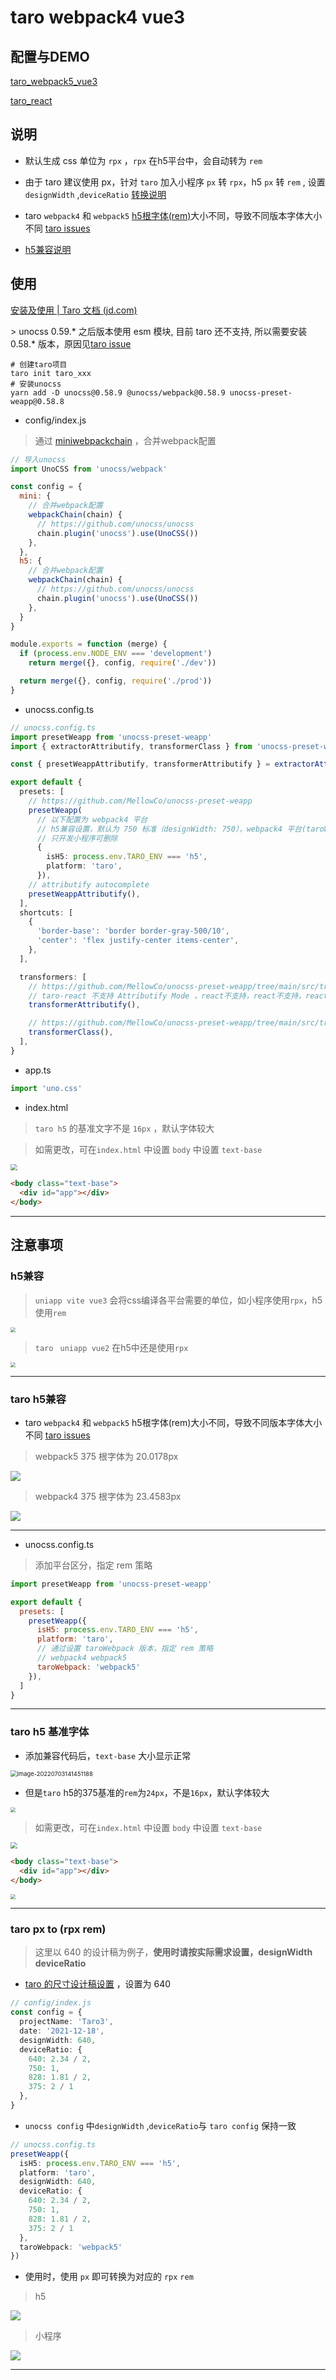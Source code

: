 # taro webpack4 vue3

## 配置与DEMO
[taro_webpack5_vue3](https://github.com/MellowCo/unocss-preset-weapp/tree/main/examples/taro_webpack5_vue3) 

[taro_react](https://github.com/MellowCo/unocss-preset-weapp/tree/main/examples/taro_webpack5_react) 

## 说明

* 默认生成 css 单位为 `rpx` ，`rpx` 在h5平台中，会自动转为 `rem`

* 由于 taro 建议使用 px，针对 `taro` 加入小程序  `px` 转 `rpx`，h5 `px` 转 `rem` , 设置 `designWidth` ,`deviceRatio` <a href='#taro-px-to-rpx-rem'>转换说明</a>

* taro `webpack4` 和 `webpack5`  [h5根字体(rem)](https://github.com/MellowCo/unocss-preset-weapp/tree/main/examples/taro_webpack4_vue3#taro-h5%E5%85%BC%E5%AE%B9)大小不同，导致不同版本字体大小不同 [taro issues](https://github.com/NervJS/taro/issues/12361) 

* [h5兼容说明](https://github.com/MellowCo/unocss-preset-weapp/tree/main/examples/taro_webpack4_vue3#h5%E5%85%BC%E5%AE%B9)

## 使用
[安装及使用 | Taro 文档 (jd.com)](https://taro-docs.jd.com/docs/GETTING-STARTED)



\> unocss 0.59.* 之后版本使用 esm 模块, 目前 taro 还不支持, 所以需要安装 0.58.* 版本，原因见[taro issue](https://github.com/NervJS/taro/issues/15487)


```shell
# 创建taro项目
taro init taro_xxx
# 安装unocss
yarn add -D unocss@0.58.9 @unocss/webpack@0.58.9 unocss-preset-weapp@0.58.8
```

* config/index.js
> 通过 [miniwebpackchain](https://taro-docs.jd.com/docs/config-detail#miniwebpackchain) ，合并webpack配置

```js
// 导入unocss
import UnoCSS from 'unocss/webpack'

const config = {
  mini: {
    // 合并webpack配置
    webpackChain(chain) {
      // https://github.com/unocss/unocss
      chain.plugin('unocss').use(UnoCSS())
    },
  },
  h5: {
    // 合并webpack配置
    webpackChain(chain) {
      // https://github.com/unocss/unocss
      chain.plugin('unocss').use(UnoCSS())
    },
  }
}

module.exports = function (merge) {
  if (process.env.NODE_ENV === 'development')
    return merge({}, config, require('./dev'))

  return merge({}, config, require('./prod'))
}
```

* unocss.config.ts
```ts
// unocss.config.ts
import presetWeapp from 'unocss-preset-weapp'
import { extractorAttributify, transformerClass } from 'unocss-preset-weapp/transformer'

const { presetWeappAttributify, transformerAttributify } = extractorAttributify()

export default {
  presets: [
    // https://github.com/MellowCo/unocss-preset-weapp
    presetWeapp(
      // 以下配置为 webpack4 平台
      // h5兼容设置，默认为 750 标准（designWidth: 750），webpack4 平台(taroWebpack: webpack4)
      // 只开发小程序可删除
      {
        isH5: process.env.TARO_ENV === 'h5',
        platform: 'taro',
      }),
    // attributify autocomplete
    presetWeappAttributify(),
  ],
  shortcuts: [
    {
      'border-base': 'border border-gray-500/10',
      'center': 'flex justify-center items-center',
    },
  ],

  transformers: [
    // https://github.com/MellowCo/unocss-preset-weapp/tree/main/src/transformer/transformerAttributify
    // taro-react 不支持 Attributify Mode ，react不支持，react不支持，react不支持
    transformerAttributify(),

    // https://github.com/MellowCo/unocss-preset-weapp/tree/main/src/transformer/transformerClass
    transformerClass(),
  ],
}
```

* app.ts

```js
import 'uno.css'
```

* index.html
> `taro h5` 的基准文字不是 `16px` ，默认字体较大

> 如需更改，可在`index.html` 中设置 `body` 中设置 `text-base`

<img src="https://fastly.jsdelivr.net/gh/MellowCo/image-host/2022/202207231650890.png" style="zoom: 67%;" />

```html
<body class="text-base">
  <div id="app"></div>
</body>
```


---

## 注意事项

### h5兼容
> `uniapp vite vue3` 会将css编译各平台需要的单位，如小程序使用`rpx`，h5使用`rem`

<img src="https://fastly.jsdelivr.net/gh/MellowCo/image-host/2022/202207231615696.png" style="zoom:50%;" />

> `taro ` `uniapp vue2` 在h5中还是使用`rpx`

<img src="https://fastly.jsdelivr.net/gh/MellowCo/image-host/2022/202207231620090.png" style="zoom: 50%;" />

---

### taro h5兼容
* taro `webpack4` 和 `webpack5` h5根字体(rem)大小不同，导致不同版本字体大小不同 [taro issues](https://github.com/NervJS/taro/issues/12361)

> webpack5 375 根字体为 20.0178px

  ![](https://fastly.jsdelivr.net/gh/MellowCo/image-host/2022/202208242311419.png)

  

> webpack4 375 根字体为 23.4583px

  ![](https://fastly.jsdelivr.net/gh/MellowCo/image-host/2022/202208242310456.png)


---

* unocss.config.ts

> 添加平台区分，指定 rem 策略

```js
import presetWeapp from 'unocss-preset-weapp'

export default {
  presets: [
    presetWeapp({
      isH5: process.env.TARO_ENV === 'h5',
      platform: 'taro',
      // 通过设置 taroWebpack 版本，指定 rem 策略
      // webpack4 webpack5
      taroWebpack: 'webpack5'
    }),
  ]
}
```

---

### taro h5 基准字体
* 添加兼容代码后，`text-base` 大小显示正常

<img src="https://fastly.jsdelivr.net/gh/MellowCo/image-host/2022/202207231622120.png" alt="image-20220703141451188" style="zoom: 67%;" />

* 但是`taro` h5的375基准的`rem`为`24px`，不是`16px`，默认字体较大

<img src="https://fastly.jsdelivr.net/gh/MellowCo/image-host/2022/202207231625587.png" style="zoom:50%;" />

> 如需更改，可在`index.html` 中设置 `body` 中设置 `text-base`

<img src="https://fastly.jsdelivr.net/gh/MellowCo/image-host/2022/202207231650890.png" style="zoom: 67%;" />

```html
<body class="text-base">
  <div id="app"></div>
</body>
```

<img src="https://fastly.jsdelivr.net/gh/MellowCo/image-host/2022/202207231629548.png" style="zoom: 50%;" />

---

### taro px to (rpx rem)
> 这里以 640 的设计稿为例子，**使用时请按实际需求设置，designWidth deviceRatio**

* [taro 的尺寸设计稿设置](https://taro-docs.jd.com/docs/GETTING-STARTED) ，设置为 640
```ts
// config/index.js
const config = {
  projectName: 'Taro3',
  date: '2021-12-18',
  designWidth: 640,
  deviceRatio: {
    640: 2.34 / 2,
    750: 1,
    828: 1.81 / 2,
    375: 2 / 1
  },
}
```

* `unocss config` 中`designWidth` ,`deviceRatio`与 `taro config` 保持一致
```ts
// unocss.config.ts
presetWeapp({
  isH5: process.env.TARO_ENV === 'h5',
  platform: 'taro',
  designWidth: 640,
  deviceRatio: {
    640: 2.34 / 2,
    750: 1,
    828: 1.81 / 2,
    375: 2 / 1
  },
  taroWebpack: 'webpack5'
})
```

* 使用时，使用 `px` 即可转换为对应的 `rpx` `rem`
> h5

![](https://fastly.jsdelivr.net/gh/MellowCo/image-host/2022/202208281719097.png)

> 小程序

![](https://fastly.jsdelivr.net/gh/MellowCo/image-host/2022/202208281720438.png)

---
